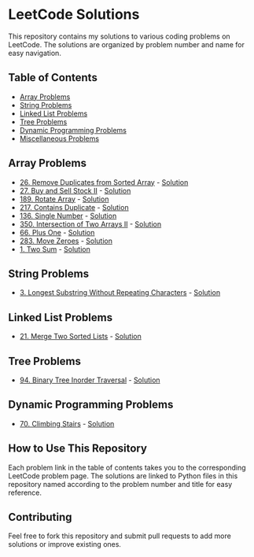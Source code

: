 # LeetCode Solutions

This repository contains my solutions to various coding problems on LeetCode. The solutions are organized by problem number and name for easy navigation.

## Table of Contents

- [Array Problems](#array-problems)
- [String Problems](#string-problems)
- [Linked List Problems](#linked-list-problems)
- [Tree Problems](#tree-problems)
- [Dynamic Programming Problems](#dynamic-programming-problems)
- [Miscellaneous Problems](#miscellaneous-problems)

## Array Problems

- [26. Remove Duplicates from Sorted Array](https://leetcode.com/problems/remove-duplicates-from-sorted-array/) - [Solution](./top-interview-questions/array/remove_duplicates.py)
- [27. Buy and Sell Stock II](https://leetcode.com/explore/interview/card/top-interview-questions-easy/92/array/564/) - [Solution](./top-interview-questions/array/buy_and_sell_stock.py)
- [189. Rotate Array](https://leetcode.com/explore/interview/card/top-interview-questions-easy/92/array/646/) - [Solution](./top-interview-questions/array/rotate_array.py)
- [217. Contains Duplicate](https://leetcode.com/explore/interview/card/top-interview-questions-easy/92/array/578/) - [Solution](./top-interview-questions/array/contains_duplicate.py)
- [136. Single Number](https://leetcode.com/explore/interview/card/top-interview-questions-easy/92/array/549/) - [Solution](./top-interview-questions/array/single_number.py)
- [350. Intersection of Two Arrays II](https://leetcode.com/explore/interview/card/top-interview-questions-easy/92/array/674/) - [Solution](./top-interview-questions/array/intersection_of_two_arrays.py)
- [66. Plus One](https://leetcode.com/explore/interview/card/top-interview-questions-easy/92/array/559/) - [Solution](./top-interview-questions/array/plus_one.py)
- [283. Move Zeroes](https://leetcode.com/explore/interview/card/top-interview-questions-easy/92/array/567/) - [Solution](./top-interview-questions/array/move_zeroes.py)
- [1. Two Sum](https://leetcode.com/explore/interview/card/top-interview-questions-easy/92/array/546/) - [Solution](./top-interview-questions/array/two_sum.py)

## String Problems

- [3. Longest Substring Without Repeating Characters](https://leetcode.com/problems/longest-substring-without-repeating-characters/) - [Solution](./top-interview-questions/strings/longest_substring.py)

## Linked List Problems

- [21. Merge Two Sorted Lists](https://leetcode.com/problems/merge-two-sorted-lists/) - [Solution](./021_merge_two_sorted_lists.py)

## Tree Problems

- [94. Binary Tree Inorder Traversal](https://leetcode.com/problems/binary-tree-inorder-traversal/) - [Solution](./094_binary_tree_inorder_traversal.py)

## Dynamic Programming Problems

- [70. Climbing Stairs](https://leetcode.com/problems/climbing-stairs/) - [Solution](./070_climbing_stairs.py)

## How to Use This Repository

Each problem link in the table of contents takes you to the corresponding LeetCode problem page. The solutions are linked to Python files in this repository named according to the problem number and title for easy reference.

## Contributing

Feel free to fork this repository and submit pull requests to add more solutions or improve existing ones.
